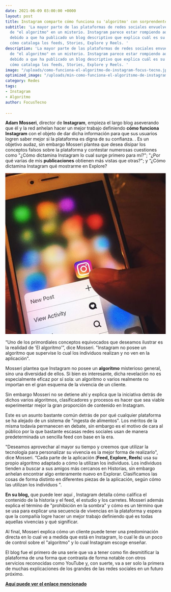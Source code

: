```yaml
---
date: 2021-06-09 03:00:00 +0000
layout: post
title: Instagram comparte cómo funciona su 'algoritmo' con sorprendente detalle
subtitle: 'La mayor parte de las plataformas de redes sociales envuelven la iniciativa
  de "el algoritmo" en un misterio. Instagram parece estar rompiendo aquel molde,
  debido a que ha publicado un blog descriptivo que explica cuál es su algoritmo y
  cómo cataloga los feeds, Stories, Explore y Reels. '
description: 'La mayor parte de las plataformas de redes sociales envuelven la iniciativa
  de "el algoritmo" en un misterio. Instagram parece estar rompiendo aquel molde,
  debido a que ha publicado un blog descriptivo que explica cuál es su algoritmo y
  cómo cataloga los feeds, Stories, Explore y Reels. '
image: "/uploads/como-funciona-el-algoritmo-de-instagram-focus-tecno.jpg"
optimized_image: "/uploads/min-como-funciona-el-algoritsmo-de-instagram-focus-tecno.jpg"
category: Redes
tags:
- Instagram
- Algoritmo
author: FocusTecno

---
```

**Adam Mosseri**, director de **Instagram**, empieza el largo blog aseverando que él y la red anhelan hacer un mejor trabajo definiendo **cómo funciona Instagram** con el objeto de dar dicha información para que sus usuarios logren saber mejor si la plataforma es digna de su confianza. . Es un objetivo audaz, sin embargo Mosseri plantea que desea disipar los conceptos falsos sobre la plataforma y contestar numerosas cuestiones como "¿Cómo dictamina Instagram lo cual surge primero para mí?"; "¿Por qué varias de mis **publicaciones** obtienen más vistas que otras?"; y “¿Cómo dictamina Instagram qué mostrarme en Explore?

![como funciona el algoritmo de instagram focus tecno](/uploads/minss-como-funciona-el-algoritmo-de-instagram-focus-tecno.jpg)

“Uno de los primordiales conceptos equivocados que deseamos ilustrar es la realidad de 'El algoritmo'”, dice Mosseri. "Instagram no posee un algoritmo que supervise lo cual los individuos realizan y no ven en la aplicación".

Mosseri plantea que Instagram no posee un **algoritmo** misterioso general, sino una diversidad de ellos. Si bien es interesante, dicha revelación no es especialmente eficaz por sí sola: un algoritmo o varios realmente no importan en el gran esquema de la vivencia de un cliente.

Sin embargo Mosseri no se detiene ahí y explica que la iniciativa detrás de dichos varios algoritmos, clasificadores y procesos es hacer que sea viable experimentar mejor la gran proporción de contenido en Instagram.

Este es un asunto bastante común detrás de por qué cualquier plataforma se ha alejado de un sistema de "ingesta de alimentos". Los méritos de la misma todavía permanecen en debate, sin embargo es el motivo de cara al público por la que bastante escasas redes sociales usan de manera predeterminada un sencilla feed con base en la era.

"Deseamos aprovechar al mayor su tiempo y creemos que utilizar la tecnología para personalizar su vivencia es la mejor forma de realizarlo", dice Mosseri. “Cada parte de la aplicación (**Feed, Explore, Reels**) usa su propio algoritmo adaptado a cómo la utilizan los individuos. Los individuos tienden a buscar a sus amigos más cercanos en Historias, sin embargo anhelan encontrar algo enteramente nuevo en Explorar. Clasificamos las cosas de forma distinto en diferentes piezas de la aplicación, según cómo las utilizan los individuos ".

**En su blog,** que puede leer aquí , Instagram detalla cómo califica el contenido de la historia y el feed, el estudio y los carretes. Mosseri además explica el término de "prohibición en la sombra" y cómo es un término que se usa para explicar una secuencia de vivencias en la plataforma y espera que la compañía logre hacer un mejor trabajo definiendo qué es todas aquellas vivencias y qué significar.

Al final, Mosseri explica cómo un cliente puede tener una predominación directa en lo cual ve a medida que está en Instagram, lo cual le da un poco de control sobre el "algoritmo" y lo cual Instagram escoge enseñar.

El blog fue el primero de una serie que va a tener como fin desmitificar la plataforma de una forma que contrasta de forma notable con otros servicios reconocidas como YouTube y, con suerte, va a ser solo la primera de muchas explicaciones de los grandes de las redes sociales en un futuro próximo.

[**Aquí puede ver el enlace mencionado**]() 